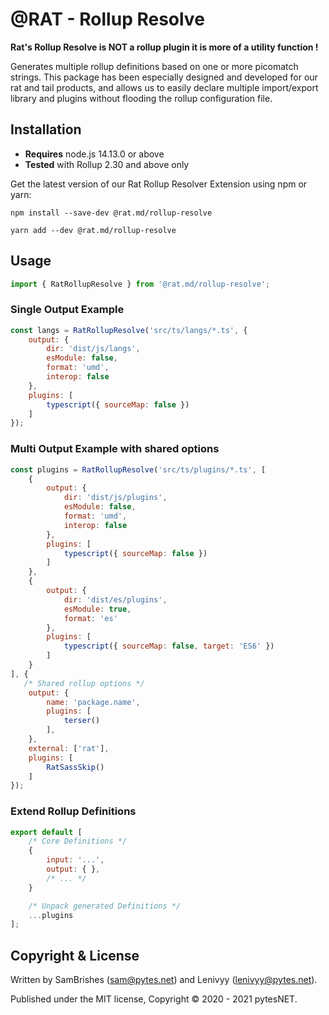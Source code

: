 @RAT - Rollup Resolve
=====================

**Rat's Rollup Resolve is NOT a rollup plugin it is more of a utility function !**

Generates multiple rollup definitions based on one or more picomatch strings. This package has been especially designed 
and developed for our rat and tail products, and allows us to easily declare multiple import/export library and plugins 
without flooding the rollup configuration file.


Installation
------------

-   **Requires** node.js 14.13.0 or above
-   **Tested** with Rollup 2.30 and above only

Get the latest version of our Rat Rollup Resolver Extension using npm or yarn:

```
npm install --save-dev @rat.md/rollup-resolve
```

```
yarn add --dev @rat.md/rollup-resolve
```


Usage
-----

```javascript
import { RatRollupResolve } from '@rat.md/rollup-resolve';
```


### Single Output Example

```javascript
const langs = RatRollupResolve('src/ts/langs/*.ts', {
    output: {
        dir: 'dist/js/langs',
        esModule: false,
        format: 'umd',
        interop: false
    },
    plugins: [
        typescript({ sourceMap: false })
    ]
});
```


### Multi Output Example with shared options

```javascript
const plugins = RatRollupResolve('src/ts/plugins/*.ts', [
    {
        output: {
            dir: 'dist/js/plugins',
            esModule: false,
            format: 'umd',
            interop: false
        },
        plugins: [
            typescript({ sourceMap: false })
        ]
    },
    {
        output: {
            dir: 'dist/es/plugins',
            esModule: true,
            format: 'es'
        },
        plugins: [
            typescript({ sourceMap: false, target: 'ES6' })
        ]
    }
], {
   /* Shared rollup options */
    output: {
        name: 'package.name',
        plugins: [
            terser()
        ],
    },
    external: ['rat'],
    plugins: [
        RatSassSkip()
    ]
});
```


### Extend Rollup Definitions

```javascript
export default [
    /* Core Definitions */
    {
        input: '...',
        output: { },
        /* ... */
    }

    /* Unpack generated Definitions */
    ...plugins
];
```


Copyright & License
-------------------

Written by SamBrishes (sam@pytes.net) and Lenivyy (lenivyy@pytes.net).

Published under the MIT license, Copyright &copy; 2020 - 2021 pytesNET.
